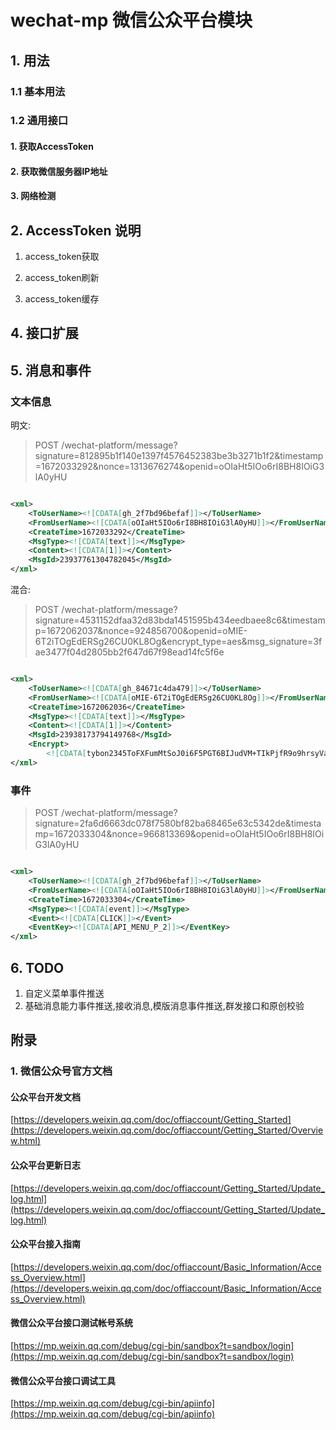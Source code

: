 # wechat-mp 微信公众平台模块

## 1. 用法

<!-- 罗列各接口的使用API -->

### 1.1 基本用法

### 1.2 通用接口

#### 1. 获取AccessToken

#### 2. 获取微信服务器IP地址

#### 3. 网络检测

## 2. AccessToken 说明

1. access_token获取

2. access_token刷新

3. access_token缓存

## 4. 接口扩展

## 5. 消息和事件

### 文本信息

明文:
> POST /wechat-platform/message?signature=812895b1f140e1397f4576452383be3b3271b1f2&timestamp=1672033292&nonce=1313676274&openid=oOIaHt5IOo6rI8BH8IOiG3lA0yHU

```xml

<xml>
    <ToUserName><![CDATA[gh_2f7bd96befaf]]></ToUserName>
    <FromUserName><![CDATA[oOIaHt5IOo6rI8BH8IOiG3lA0yHU]]></FromUserName>
    <CreateTime>1672033292</CreateTime>
    <MsgType><![CDATA[text]]></MsgType>
    <Content><![CDATA[1]]></Content>
    <MsgId>23937761304782045</MsgId>
</xml>
```

混合:
> POST /wechat-platform/message?signature=4531152dfaa32d83bda1451595b434eedbaee8c6&timestamp=1672062037&nonce=924856700&openid=oMIE-6T2iTOgEdERSg26CU0KL8Og&encrypt_type=aes&msg_signature=3fae3477f04d2805bb2f647d67f98ead14fc5f6e

```xml

<xml>
    <ToUserName><![CDATA[gh_84671c4da479]]></ToUserName>
    <FromUserName><![CDATA[oMIE-6T2iTOgEdERSg26CU0KL8Og]]></FromUserName>
    <CreateTime>1672062036</CreateTime>
    <MsgType><![CDATA[text]]></MsgType>
    <Content><![CDATA[1]]></Content>
    <MsgId>23938173794149768</MsgId>
    <Encrypt>
        <![CDATA[tybon2345ToFXFumMtSoJ0i6F5PGT6BIJudVM+TIkPjfR9o9hrsyVa7yGcWIBpeaK57/mDXfYSNSgjmzfk5AecAMvDb7blMwc1wNEGwvOsh7LkfX+8jT/8SyQ3o5BvUi/0maQBtuQQ9L5REk829Oj0zpXsxwaCEX2kQrJ3AMA7/wwom+u9UXstEQzIbMyC20zxlx9/kzGQEqmME3xhBhBvBH5TCQO7foUMTb+7xZNNbzraBMWwsz+orXNvNMliqiAPcJIRJBeh7OCwi5wssrO2ujtiTrG5uln0/0uNBaIWTKSR7yI1Ddnfd4c7gR1Q2N/Uyz0+TRGDeJsnd/jB5Qn6Ur10eAEyxL+uwHbjXemMntHRHad3CtsD2+3wV3VQL4jBC6bCYJp9TrEiCsYn/eqrSceDLWu54li8iN+RS7B4U=]]></Encrypt>
</xml>
```

### 事件

> POST /wechat-platform/message?signature=2fa6d6663dc078f7580bf82ba68465e63c5342de&timestamp=1672033304&nonce=966813369&openid=oOIaHt5IOo6rI8BH8IOiG3lA0yHU

```xml

<xml>
    <ToUserName><![CDATA[gh_2f7bd96befaf]]></ToUserName>
    <FromUserName><![CDATA[oOIaHt5IOo6rI8BH8IOiG3lA0yHU]]></FromUserName>
    <CreateTime>1672033304</CreateTime>
    <MsgType><![CDATA[event]]></MsgType>
    <Event><![CDATA[CLICK]]></Event>
    <EventKey><![CDATA[API_MENU_P_2]]></EventKey>
</xml>

```

## 6. TODO

1. 自定义菜单事件推送
2. 基础消息能力事件推送,接收消息,模版消息事件推送,群发接口和原创校验

## 附录

### 1. 微信公众号官方文档

#### 公众平台开发文档

[https://developers.weixin.qq.com/doc/offiaccount/Getting_Started](https://developers.weixin.qq.com/doc/offiaccount/Getting_Started/Overview.html)

#### 公众平台更新日志

[https://developers.weixin.qq.com/doc/offiaccount/Getting_Started/Update_log.html](https://developers.weixin.qq.com/doc/offiaccount/Getting_Started/Update_log.html)

#### 公众平台接入指南

[https://developers.weixin.qq.com/doc/offiaccount/Basic_Information/Access_Overview.html](https://developers.weixin.qq.com/doc/offiaccount/Basic_Information/Access_Overview.html)

#### 微信公众平台接口测试帐号系统

[https://mp.weixin.qq.com/debug/cgi-bin/sandbox?t=sandbox/login](https://mp.weixin.qq.com/debug/cgi-bin/sandbox?t=sandbox/login)

#### 微信公众平台接口调试工具

[https://mp.weixin.qq.com/debug/cgi-bin/apiinfo](https://mp.weixin.qq.com/debug/cgi-bin/apiinfo)